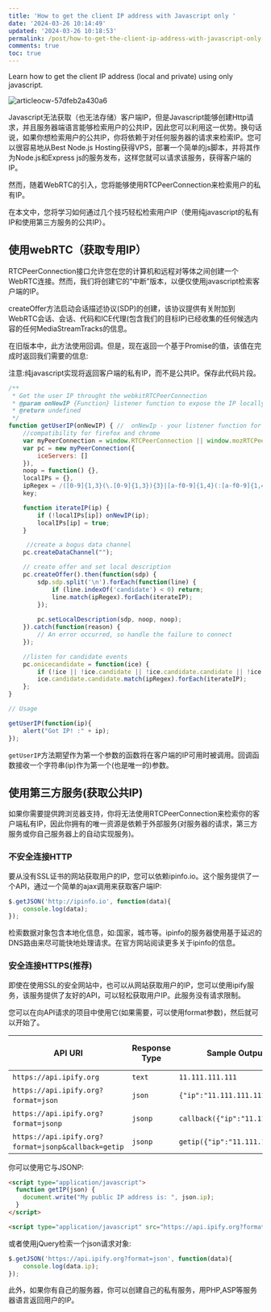 ```yaml
---
title: 'How to get the client IP address with Javascript only '
date: '2024-03-26 10:14:49'
updated: '2024-03-26 10:18:53'
permalink: /post/how-to-get-the-client-ip-address-with-javascript-only-z1gjoo3.html
comments: true
toc: true
---
```


Learn how to get the client IP address (local and private) using only javascript.

​![articleocw-57dfeb2a430a6](assets/articleocw-57dfeb2a430a6-20240326101556-6ucamey.png)​

Javascript无法获取（也无法存储）客户端IP，但是Javascript能够创建Http请求，并且服务器端语言能够检索用户的公共IP，因此您可以利用这一优势。换句话说，如果你想检索用户的公共IP，你将依赖于对任何服务器的请求来检索IP。您可以很容易地从Best Node.js Hosting获得VPS，部署一个简单的js脚本，并将其作为Node.js和Express js的服务发布，这样您就可以请求该服务，获得客户端的IP。

然而，随着WebRTC的引入，您将能够使用RTCPeerConnection来检索用户的私有IP。

在本文中，您将学习如何通过几个技巧轻松检索用户IP（使用纯javascript的私有IP和使用第三方服务的公共IP）。

## 使用webRTC（获取专用IP）

RTCPeerConnection接口允许您在您的计算机和远程对等体之间创建一个WebRTC连接。然而，我们将创建它的“中断”版本，以便仅使用javascript检索客户端的IP。

createOffer方法启动会话描述协议(SDP)的创建，该协议提供有关附加到WebRTC会话、会话、代码和ICE代理(包含我们的目标IP)已经收集的任何候选内容的任何MediaStreamTracks的信息。

在旧版本中，此方法使用回调。但是，现在返回一个基于Promise的值，该值在完成时返回我们需要的信息:

注意:纯javascript实现将返回客户端的私有IP，而不是公共IP。保存此代码片段。

```js
/**
 * Get the user IP throught the webkitRTCPeerConnection
 * @param onNewIP {Function} listener function to expose the IP locally
 * @return undefined
 */
function getUserIP(onNewIP) { //  onNewIp - your listener function for new IPs
    //compatibility for firefox and chrome
    var myPeerConnection = window.RTCPeerConnection || window.mozRTCPeerConnection || window.webkitRTCPeerConnection;
    var pc = new myPeerConnection({
        iceServers: []
    }),
    noop = function() {},
    localIPs = {},
    ipRegex = /([0-9]{1,3}(\.[0-9]{1,3}){3}|[a-f0-9]{1,4}(:[a-f0-9]{1,4}){7})/g,
    key;

    function iterateIP(ip) {
        if (!localIPs[ip]) onNewIP(ip);
        localIPs[ip] = true;
    }

     //create a bogus data channel
    pc.createDataChannel("");

    // create offer and set local description
    pc.createOffer().then(function(sdp) {
        sdp.sdp.split('\n').forEach(function(line) {
            if (line.indexOf('candidate') < 0) return;
            line.match(ipRegex).forEach(iterateIP);
        });
      
        pc.setLocalDescription(sdp, noop, noop);
    }).catch(function(reason) {
        // An error occurred, so handle the failure to connect
    });

    //listen for candidate events
    pc.onicecandidate = function(ice) {
        if (!ice || !ice.candidate || !ice.candidate.candidate || !ice.candidate.candidate.match(ipRegex)) return;
        ice.candidate.candidate.match(ipRegex).forEach(iterateIP);
    };
}

// Usage

getUserIP(function(ip){
    alert("Got IP! :" + ip);
});

```

 `getUserIP`方法期望作为第一个参数的函数将在客户端的IP可用时被调用。回调函数接收一个字符串(ip)作为第一个(也是唯一的)参数。

## 使用第三方服务(获取公共IP)

如果你需要提供跨浏览器支持，你将无法使用RTCPeerConnection来检索你的客户端私有IP，因此你拥有的唯一资源是依赖于外部服务(对服务器的请求，第三方服务或你自己服务器上的自动实现服务)。

### 不安全连接HTTP

要从没有SSL证书的网站获取用户的IP，您可以依赖ipinfo.io。这个服务提供了一个API，通过一个简单的ajax调用来获取客户端IP:

```js
$.getJSON('http://ipinfo.io', function(data){
    console.log(data);
});
```

检索数据对象包含本地化信息，如:国家，城市等。ipinfo的服务器使用基于延迟的DNS路由来尽可能快地处理请求。在官方网站阅读更多关于ipinfo的信息。

### 安全连接HTTPS(推荐)

即使在使用SSL的安全网站中，也可以从网站获取用户的IP，您可以使用ipify服务，该服务提供了友好的API，可以轻松获取用户IP。此服务没有请求限制。

您可以在向API请求的项目中使用它(如果需要，可以使用format参数)，然后就可以开始了。

|API URI|Response Type|Sample Output (IPv4)|Sample Output (IPv6)|
| ---------| ---------------| ----------------------| ----------------------|
|​`https://api.ipify.org`​|​`text`​|​`11.111.111.111`​|​`?`​|
|​`https://api.ipify.org?format=json`​|​`json`​|​`{"ip":"11.111.111.111"}`​|​`?`​|
|​`https://api.ipify.org?format=jsonp`​|​`jsonp`​|​`callback({"ip":"11.111.111.111"});`​|​`?`​|
|​`https://api.ipify.org?format=jsonp&callback=getip`​|​`jsonp`​|​`getip({"ip":"11.111.111.111"});`​|​`?`​|

你可以使用它与JSONP:

```html
<script type="application/javascript">
  function getIP(json) {
    document.write("My public IP address is: ", json.ip);
  }
</script>

<script type="application/javascript" src="https://api.ipify.org?format=jsonp&callback=getIP"></script>
```

或者使用jQuery检索一个json请求对象:

```js
$.getJSON('https://api.ipify.org?format=json', function(data){
    console.log(data.ip);
});
```

此外，如果你有自己的服务器，你可以创建自己的私有服务，用PHP,ASP等服务器语言返回用户的IP。
